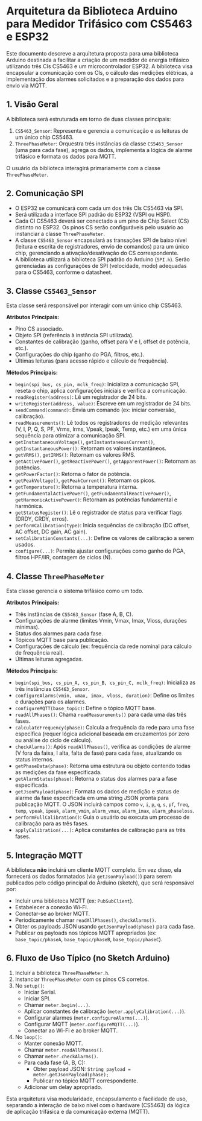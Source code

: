 # Arquitetura da Biblioteca Arduino para Medidor Trifásico com CS5463 e ESP32

Este documento descreve a arquitetura proposta para uma biblioteca Arduino destinada a facilitar a criação de um medidor de energia trifásico utilizando três CIs CS5463 e um microcontrolador ESP32. A biblioteca visa encapsular a comunicação com os CIs, o cálculo das medições elétricas, a implementação dos alarmes solicitados e a preparação dos dados para envio via MQTT.

## 1. Visão Geral

A biblioteca será estruturada em torno de duas classes principais:

1.  `CS5463_Sensor`: Representa e gerencia a comunicação e as leituras de um único chip CS5463.
2.  `ThreePhaseMeter`: Orquestra três instâncias da classe `CS5463_Sensor` (uma para cada fase), agrega os dados, implementa a lógica de alarme trifásico e formata os dados para MQTT.

O usuário da biblioteca interagirá primariamente com a classe `ThreePhaseMeter`.

## 2. Comunicação SPI

*   O ESP32 se comunicará com cada um dos três CIs CS5463 via SPI.
*   Será utilizada a interface SPI padrão do ESP32 (VSPI ou HSPI).
*   Cada CI CS5463 deverá ser conectado a um pino de Chip Select (CS) distinto no ESP32. Os pinos CS serão configuráveis pelo usuário ao instanciar a classe `ThreePhaseMeter`.
*   A classe `CS5463_Sensor` encapsulará as transações SPI de baixo nível (leitura e escrita de registradores, envio de comandos) para um único chip, gerenciando a ativação/desativação do CS correspondente.
*   A biblioteca utilizará a biblioteca SPI padrão do Arduino (`SPI.h`). Serão gerenciadas as configurações de SPI (velocidade, modo) adequadas para o CS5463, conforme o datasheet.

## 3. Classe `CS5463_Sensor`

Esta classe será responsável por interagir com um único chip CS5463.

**Atributos Principais:**

*   Pino CS associado.
*   Objeto SPI (referência à instância SPI utilizada).
*   Constantes de calibração (ganho, offset para V e I, offset de potência, etc.).
*   Configurações do chip (ganho do PGA, filtros, etc.).
*   Últimas leituras (para acesso rápido e cálculo de frequência).

**Métodos Principais:**

*   `begin(spi_bus, cs_pin, mclk_freq)`: Inicializa a comunicação SPI, reseta o chip, aplica configurações iniciais e verifica a comunicação.
*   `readRegister(address)`: Lê um registrador de 24 bits.
*   `writeRegister(address, value)`: Escreve em um registrador de 24 bits.
*   `sendCommand(command)`: Envia um comando (ex: iniciar conversão, calibração).
*   `readMeasurements()`: Lê todos os registradores de medição relevantes (V, I, P, Q, S, PF, Vrms, Irms, Vpeak, Ipeak, Temp, etc.) em uma única sequência para otimizar a comunicação SPI.
*   `getInstantaneousVoltage()`, `getInstantaneousCurrent()`, `getInstantaneousPower()`: Retornam os valores instantâneos.
*   `getVRMS()`, `getIRMS()`: Retornam os valores RMS.
*   `getActivePower()`, `getReactivePower()`, `getApparentPower()`: Retornam as potências.
*   `getPowerFactor()`: Retorna o fator de potência.
*   `getPeakVoltage()`, `getPeakCurrent()`: Retornam os picos.
*   `getTemperature()`: Retorna a temperatura interna.
*   `getFundamentalActivePower()`, `getFundamentalReactivePower()`, `getHarmonicActivePower()`: Retornam as potências fundamental e harmônica.
*   `getStatusRegister()`: Lê o registrador de status para verificar flags (DRDY, CRDY, erros).
*   `performCalibration(type)`: Inicia sequências de calibração (DC offset, AC offset, DC gain, AC gain).
*   `setCalibrationConstants(...)`: Define os valores de calibração a serem usados.
*   `configure(...)`: Permite ajustar configurações como ganho do PGA, filtros HPF/IIR, contagem de ciclos (N).

## 4. Classe `ThreePhaseMeter`

Esta classe gerencia o sistema trifásico como um todo.

**Atributos Principais:**

*   Três instâncias de `CS5463_Sensor` (fase A, B, C).
*   Configurações de alarme (limites Vmin, Vmax, Imax, Vloss, durações mínimas).
*   Status dos alarmes para cada fase.
*   Tópicos MQTT base para publicação.
*   Configurações de cálculo (ex: frequência da rede nominal para cálculo de frequência real).
*   Últimas leituras agregadas.

**Métodos Principais:**

*   `begin(spi_bus, cs_pin_A, cs_pin_B, cs_pin_C, mclk_freq)`: Inicializa as três instâncias `CS5463_Sensor`.
*   `configureAlarms(vmin, vmax, imax, vloss, duration)`: Define os limites e durações para os alarmes.
*   `configureMQTT(base_topic)`: Define o tópico MQTT base.
*   `readAllPhases()`: Chama `readMeasurements()` para cada uma das três fases.
*   `calculateFrequency(phase)`: Calcula a frequência da rede para uma fase específica (requer lógica adicional baseada em cruzamentos por zero ou análise do ciclo de cálculo).
*   `checkAlarms()`: Após `readAllPhases()`, verifica as condições de alarme (V fora da faixa, I alta, falta de fase) para cada fase, atualizando os status internos.
*   `getPhaseData(phase)`: Retorna uma estrutura ou objeto contendo todas as medições da fase especificada.
*   `getAlarmStatus(phase)`: Retorna o status dos alarmes para a fase especificada.
*   `getJsonPayload(phase)`: Formata os dados de medição e status de alarme da fase especificada em uma string JSON pronta para publicação MQTT. O JSON incluirá campos como `v`, `i`, `p`, `q`, `s`, `pf`, `freq`, `temp`, `vpeak`, `ipeak`, `alarm_vmin`, `alarm_vmax`, `alarm_imax`, `alarm_phaseloss`.
*   `performFullCalibration()`: Guia o usuário ou executa um processo de calibração para as três fases.
*   `applyCalibration(...)`: Aplica constantes de calibração para as três fases.

## 5. Integração MQTT

A biblioteca **não** incluirá um cliente MQTT completo. Em vez disso, ela fornecerá os dados formatados (via `getJsonPayload()`) para serem publicados pelo código principal do Arduino (sketch), que será responsável por:

*   Incluir uma biblioteca MQTT (ex: `PubSubClient`).
*   Estabelecer a conexão Wi-Fi.
*   Conectar-se ao broker MQTT.
*   Periodicamente chamar `readAllPhases()`, `checkAlarms()`.
*   Obter os payloads JSON usando `getJsonPayload(phase)` para cada fase.
*   Publicar os payloads nos tópicos MQTT apropriados (ex: `base_topic/phaseA`, `base_topic/phaseB`, `base_topic/phaseC`).

## 6. Fluxo de Uso Típico (no Sketch Arduino)

1.  Incluir a biblioteca `ThreePhaseMeter.h`.
2.  Instanciar `ThreePhaseMeter` com os pinos CS corretos.
3.  No `setup()`:
    *   Iniciar Serial.
    *   Iniciar SPI.
    *   Chamar `meter.begin(...)`.
    *   Aplicar constantes de calibração (`meter.applyCalibration(...)`).
    *   Configurar alarmes (`meter.configureAlarms(...)`).
    *   Configurar MQTT (`meter.configureMQTT(...)`).
    *   Conectar ao Wi-Fi e ao broker MQTT.
4.  No `loop()`:
    *   Manter conexão MQTT.
    *   Chamar `meter.readAllPhases()`.
    *   Chamar `meter.checkAlarms()`.
    *   Para cada fase (A, B, C):
        *   Obter payload JSON: `String payload = meter.getJsonPayload(phase);`
        *   Publicar no tópico MQTT correspondente.
    *   Adicionar um delay apropriado.

Esta arquitetura visa modularidade, encapsulamento e facilidade de uso, separando a interação de baixo nível com o hardware (CS5463) da lógica de aplicação trifásica e da comunicação externa (MQTT).
